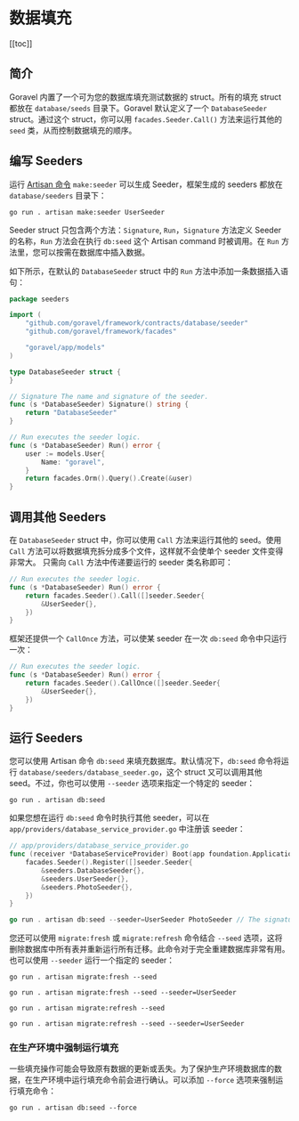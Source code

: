 # 数据填充

[[toc]]

## 简介

Goravel 内置了一个可为您的数据库填充测试数据的 struct。所有的填充 struct 都放在 `database/seeds` 目录下。Goravel 默认定义了一个 `DatabaseSeeder` struct。通过这个 struct，你可以用 `facades.Seeder.Call()` 方法来运行其他的 `seed` 类，从而控制数据填充的顺序。

## 编写 Seeders

运行 [Artisan 命令](../digging-deeper/artisan-console.md) `make:seeder` 可以生成 Seeder，框架生成的 seeders 都放在 `database/seeders` 目录下：

```shell
go run . artisan make:seeder UserSeeder
```

Seeder struct 只包含两个方法：`Signature`, `Run`，`Signature` 方法定义 Seeder 的名称，`Run` 方法会在执行 `db:seed` 这个 Artisan command 时被调用。在 `Run` 方法里，您可以按需在数据库中插入数据。

如下所示，在默认的 `DatabaseSeeder` struct 中的 `Run` 方法中添加一条数据插入语句：

```go
package seeders

import (
	"github.com/goravel/framework/contracts/database/seeder"
	"github.com/goravel/framework/facades"

	"goravel/app/models"
)

type DatabaseSeeder struct {
}

// Signature The name and signature of the seeder.
func (s *DatabaseSeeder) Signature() string {
	return "DatabaseSeeder"
}

// Run executes the seeder logic.
func (s *DatabaseSeeder) Run() error {
	user := models.User{
		Name: "goravel",
	}
	return facades.Orm().Query().Create(&user)
}
```

## 调用其他 Seeders

在 `DatabaseSeeder` struct 中，你可以使用 `Call` 方法来运行其他的 seed。使用 `Call` 方法可以将数据填充拆分成多个文件，这样就不会使单个 seeder 文件变得非常大。 只需向 `Call` 方法中传递要运行的 seeder 类名称即可：

```go
// Run executes the seeder logic.
func (s *DatabaseSeeder) Run() error {
	return facades.Seeder().Call([]seeder.Seeder{
		&UserSeeder{},
	})
}
```

框架还提供一个 `CallOnce` 方法，可以使某 seeder 在一次 `db:seed` 命令中只运行一次：

```go
// Run executes the seeder logic.
func (s *DatabaseSeeder) Run() error {
	return facades.Seeder().CallOnce([]seeder.Seeder{
		&UserSeeder{},
	})
}
```

## 运行 Seeders

您可以使用 Artisan 命令 `db:seed` 来填充数据库。默认情况下，`db:seed` 命令将运行 `database/seeders/database_seeder.go`，这个 struct 又可以调用其他 seed。不过，你也可以使用 `--seeder` 选项来指定一个特定的 seeder：

```shell
go run . artisan db:seed
```

如果您想在运行 `db:seed` 命令时执行其他 seeder，可以在 `app/providers/database_service_provider.go` 中注册该 seeder：

```go
// app/providers/database_service_provider.go
func (receiver *DatabaseServiceProvider) Boot(app foundation.Application) {
	facades.Seeder().Register([]seeder.Seeder{
		&seeders.DatabaseSeeder{},
        &seeders.UserSeeder{},
        &seeders.PhotoSeeder{},
	})
}

go run . artisan db:seed --seeder=UserSeeder PhotoSeeder // The signature of seeder
```

您还可以使用 `migrate:fresh` 或 `migrate:refresh` 命令结合 `--seed` 选项，这将删除数据库中所有表并重新运行所有迁移。此命令对于完全重建数据库非常有用。也可以使用 `--seeder` 运行一个指定的 seeder：

```shell
go run . artisan migrate:fresh --seed

go run . artisan migrate:fresh --seed --seeder=UserSeeder

go run . artisan migrate:refresh --seed

go run . artisan migrate:refresh --seed --seeder=UserSeeder
```

### 在生产环境中强制运行填充

一些填充操作可能会导致原有数据的更新或丢失。为了保护生产环境数据库的数据，在生产环境中运行填充命令前会进行确认。可以添加 `--force` 选项来强制运行填充命令：

```shell
go run . artisan db:seed --force
```
